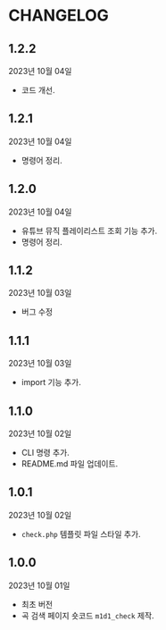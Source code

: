 # CHANGELOG

## 1.2.2

2023년 10월 04일

- 코드 개선.

## 1.2.1

2023년 10월 04일

- 명령어 정리.

## 1.2.0

2023년 10월 04일

- 유튜브 뮤직 플레이리스트 조회 기능 추가.
- 명령어 정리.

## 1.1.2

2023년 10월 03일

- 버그 수정

## 1.1.1

2023년 10월 03일

- import 기능 추가.

## 1.1.0

2023년 10월 02일

- CLI 명령 추가.
- README.md 파일 업데이트.

## 1.0.1

2023년 10월 02일

- `check.php` 템플릿 파일 스타일 추가.

## 1.0.0

2023년 10월 01일

- 최초 버전
- 곡 검색 페이지 숏코드 `m1d1_check` 제작.
